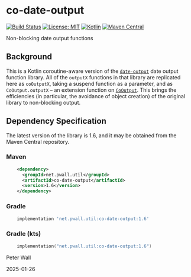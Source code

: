 # co-date-output

[![Build Status](https://github.com/pwall567/co-date-output/actions/workflows/build.yml/badge.svg)](https://github.com/pwall567/co-date-output/actions/workflows/build.yml)
[![License: MIT](https://img.shields.io/badge/License-MIT-yellow.svg)](https://opensource.org/licenses/MIT)
[![Kotlin](https://img.shields.io/static/v1?label=Kotlin&message=v2.0.21&color=7f52ff&logo=kotlin&logoColor=7f52ff)](https://github.com/JetBrains/kotlin/releases/tag/v2.0.21)
[![Maven Central](https://img.shields.io/maven-central/v/net.pwall.util/co-date-output?label=Maven%20Central)](https://search.maven.org/search?q=g:%22net.pwall.util%22%20AND%20a:%22co-date-output%22)

Non-blocking date output functions

## Background

This is a Kotlin coroutine-aware version of the [`date-output`](https://github.com/pwall567/date-output) date output
function library.
All of the `outputX` functions in that library are replicated here as `coOutputX`, taking a suspend function as a
parameter, and as `CoOutput.outputX` &ndash; an extension function on
[`CoOutput`](https://github.com/pwall567/co-int-output/blob/main/README.md#cooutput).
This brings the efficiencies (in particular, the avoidance of object creation) of the original library to non-blocking
output.

## Dependency Specification

The latest version of the library is 1.6, and it may be obtained from the Maven Central repository.

### Maven
```xml
    <dependency>
      <groupId>net.pwall.util</groupId>
      <artifactId>co-date-output</artifactId>
      <version>1.6</version>
    </dependency>
```
### Gradle
```groovy
    implementation 'net.pwall.util:co-date-output:1.6'
```
### Gradle (kts)
```kotlin
    implementation("net.pwall.util:co-date-output:1.6")
```

Peter Wall

2025-01-26
